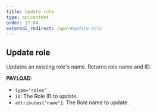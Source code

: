 ```yaml
---
title: Update role
type: apicontent
order: 37.04
external_redirect: /api/#update-role
---
```


## Update role

Updates an existing role's name. Returns role name and ID.

**PAYLOAD**:

* `type="roles"`
* `id`: The Role ID to update.
* `attributes["name"]`: The Role name to update.
